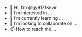 - 👋 Hi, I’m @gy9171Kevin
- 👀 I’m interested in ...
- 🌱 I’m currently learning ...
- 💞️ I’m looking to collaborate on ...
- 📫 How to reach me ...

<!---
gy9171Kevin/gy9171Kevin is a ✨ special ✨ repository because its `README.md` (this file) appears on your GitHub profile.
You can click the Preview link to take a look at your changes.
--->
